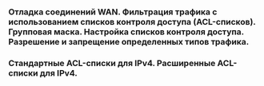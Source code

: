 ### Отладка соединений WAN. Фильтрация трафика с использованием списков контроля доступа (ACL-списков). Групповая маска. Настройка списков контроля доступа. Разрешение и запрещение определенных типов трафика.

### Стандартные ACL-списки для IPv4. Расширенные ACL-списки для IPv4.